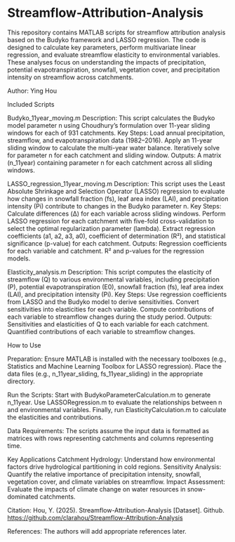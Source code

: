 # Streamflow-Attribution-Analysis
This repository contains MATLAB scripts for streamflow attribution analysis based on the Budyko framework and LASSO regression. The code is designed to calculate key parameters, perform multivariate linear regression, and evaluate streamflow elasticity to environmental variables. These analyses focus on understanding the impacts of precipitation, potential evapotranspiration, snowfall, vegetation cover, and precipitation intensity on streamflow across catchments.

Author: Ying Hou

Included Scripts

Budyko_11year_moving.m
Description: This script calculates the Budyko model parameter n using Choudhury’s formulation over 11-year sliding windows for each of 931 catchments.
Key Steps:
Load annual precipitation, streamflow, and evapotranspiration data (1982–2016).
Apply an 11-year sliding window to calculate the multi-year water balance.
Iteratively solve for parameter n for each catchment and sliding window.
Outputs:
A matrix (n_11year) containing parameter n for each catchment across all sliding windows.

LASSO_regression_11year_moving.m
Description: This script uses the Least Absolute Shrinkage and Selection Operator (LASSO) regression to evaluate how changes in snowfall fraction (fs), leaf area index (LAI), and precipitation intensity (Pi) contribute to changes in the Budyko parameter n.
Key Steps:
Calculate differences (Δ) for each variable across sliding windows.
Perform LASSO regression for each catchment with five-fold cross-validation to select the optimal regularization parameter (lambda).
Extract regression coefficients (a1, a2, a3, a0), coefficient of determination (R²), and statistical significance (p-value) for each catchment.
Outputs:
Regression coefficients for each variable and catchment.
R² and p-values for the regression models.

Elasticity_analysis.m
Description: This script computes the elasticity of streamflow (Q) to various environmental variables, including precipitation (P), potential evapotranspiration (E0), snowfall fraction (fs), leaf area index (LAI), and precipitation intensity (Pi).
Key Steps:
Use regression coefficients from LASSO and the Budyko model to derive sensitivities.
Convert sensitivities into elasticities for each variable.
Compute contributions of each variable to streamflow changes during the study period.
Outputs:
Sensitivities and elasticities of Q to each variable for each catchment.
Quantified contributions of each variable to streamflow changes.

How to Use

Preparation:
Ensure MATLAB is installed with the necessary toolboxes (e.g., Statistics and Machine Learning Toolbox for LASSO regression).
Place the data files (e.g., n_11year_sliding, fs_11year_sliding) in the appropriate directory.

Run the Scripts:
Start with BudykoParameterCalculation.m to generate n_11year.
Use LASSORegression.m to evaluate the relationships between n and environmental variables.
Finally, run ElasticityCalculation.m to calculate the elasticities and contributions.

Data Requirements:
The scripts assume the input data is formatted as matrices with rows representing catchments and columns representing time.

Key Applications
Catchment Hydrology: Understand how environmental factors drive hydrological partitioning in cold regions.
Sensitivity Analysis: Quantify the relative importance of precipitation intensity, snowfall, vegetation cover, and climate variables on streamflow.
Impact Assessment: Evaluate the impacts of climate change on water resources in snow-dominated catchments.

Citation:
Hou, Y. (2025). Streamflow-Attribution-Analysis [Dataset]. Github. https://github.com/clarahou/Streamflow-Attribution-Analysis

References:
The authors will add appropriate references later.
